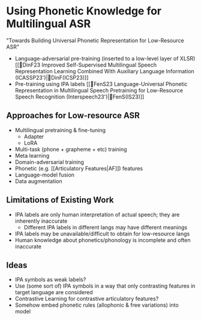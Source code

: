 # Using Phonetic Knowledge for Multilingual ASR
"Towards Building Universal Phonetic Representation for Low-Resource ASR"
- Language-adversarial pre-training (inserted to a low-level layer of XLSR) [[🔬DinF23 Improved Self-Supervised Multilingual Speech Representation Learning Combined With Auxiliary Language Information (ICASSP23')|🔬DinF(ICSP23)]]
- Pre-training using IPA labels [[🔬FenS23 Language-Universal Phonetic Representation in Multilingual Speech Pretraining for Low-Resource Speech Recognition (Interspeech23')|🔬FenS(IS23)]]

## Approaches for Low-resource ASR
- Multilingual pretraining & fine-tuning
	- Adapter
	- LoRA
- Multi-task (phone + grapheme + etc) training
- Meta learning
- Domain-adversarial training
- Phonetic (e.g. [[Articulatory Features|AF]]) features
- Language-model fusion
- Data augmentation

## Limitations of Existing Work
- IPA labels are only human interpretation of actual speech; they are inherently inaccurate
	- Different IPA labels in different langs may have different meanings
- IPA labels may be unavailable/difficult to obtain for low-resource langs
- Human knowledge about phonetics/phonology is incomplete and often inaccurate

## Ideas
- IPA symbols as weak labels?
- Use (some sort of) IPA symbols in a way that only contrasting features in target language are considered
- Contrastive Learning for contrastive articulatory features?
- Somehow embed phonetic rules (allophonic & free variations) into model
